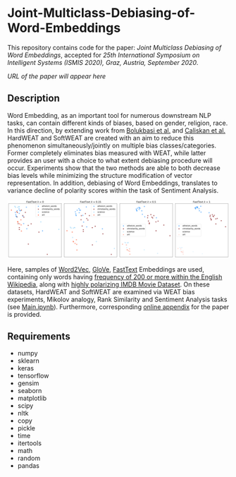 # Joint-Multiclass-Debiasing-of-Word-Embeddings
This repository contains code for the paper: *Joint Multiclass Debiasing of Word Embeddings*, accepted for *25th International Symposium on Intelligent Systems (ISMIS 2020), Graz, Austria, September 2020*. 

*URL of the paper will appear here*

## Description

Word Embedding, as an important tool for numerous downstream NLP tasks, can contain different kinds of biases, based on gender, religion, race. In this direction, by extending work from [Bolukbasi et al.](https://papers.nips.cc/paper/6228-man-is-to-computer-programmer-as-woman-is-to-homemaker-debiasing-word-embeddings.pdf) and [Caliskan et al.](https://science.sciencemag.org/content/356/6334/183) HardWEAT and SoftWEAT are created with an aim to reduce this phenomenon simultaneously/jointly on multiple bias classes/categories. Former completely eliminates bias measured with WEAT, while latter provides an user with a choice to what extent debiasing procedure will occur. Experiments show that the two methods are able to both decrease bias levels while minimizing the structure modification of vector representation. In addition, debiasing of Word Embeddings, translates to variance decline of polarity scores within the task of Sentiment Analysis.

![SoftWEAT](https://github.com/RadomirPopovicFON/Joint-Multiclass-Debiasing-of-Word-Embeddings/blob/master/Images/softweat_change.png "SoftWEAT Debiasing on FastText Word Embedding.")

Here, samples of [Word2Vec](https://drive.google.com/uc?id=0B7XkCwpI5KDYNlNUTTlSS21pQmM), [GloVe](https://nlp.stanford.edu/projects/glove/), [FastText](https://fasttext.cc/docs/en/english-vectors.html) Embeddings are used, containing only words having [frequency of 200 or more within the English Wikipedia](https://github.com/PrincetonML/SIF/blob/master/auxiliary_data/enwiki_vocab_min200.txt), along with [highly polarizing IMDB Movie Dataset](https://www.aclweb.org/anthology/P11-1015/). On these datasets, HardWEAT and SoftWEAT are examined via WEAT bias experiments, Mikolov analogy, Rank Similarity and Sentiment Analysis tasks (see [Main.ipynb](https://github.com/RadomirPopovicFON/Joint-Multiclass-Debiasing-of-Word-Embeddings/blob/master/Main.ipynb)). Furthermore, corresponding [online appendix](https://github.com/RadomirPopovicFON/Joint-Multiclass-Debiasing-of-Word-Embeddings/blob/master/Online%20Appendix.pdf) for the paper is provided.

## Requirements
- numpy
- sklearn
- keras
- tensorflow
- gensim
- seaborn
- matplotlib
- scipy
- nltk
- copy
- pickle
- time
- itertools
- math
- random
- pandas
